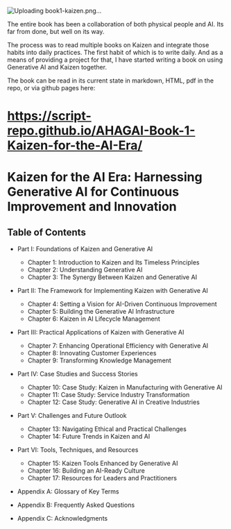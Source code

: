 ![Uploading book1-kaizen.png…]()

The entire book has been a collaboration of both physical people and AI. Its far from done, but well on its way.

The process was to read multiple books on Kaizen and integrate those habits into daily practices. The first habit of which is to write daily. And as a means of providing a project for that, I have started writing a book on using Generative AI and Kaizen together.

The book can be read in its current state in markdown, HTML, pdf in the repo, or via github pages here: 
# https://script-repo.github.io/AHAGAI-Book-1-Kaizen-for-the-AI-Era/

# Kaizen for the AI Era: Harnessing Generative AI for Continuous Improvement and Innovation
  
## Table of Contents

- Part I: Foundations of Kaizen and Generative AI
    - Chapter 1: Introduction to Kaizen and Its Timeless Principles 
    - Chapter 2: Understanding Generative AI   
    - Chapter 3: The Synergy Between Kaizen and Generative AI
    
- Part II: The Framework for Implementing Kaizen with Generative AI
    - Chapter 4: Setting a Vision for AI-Driven Continuous Improvement  
    - Chapter 5: Building the Generative AI Infrastructure
    - Chapter 6: Kaizen in AI Lifecycle Management
       
- Part III: Practical Applications of Kaizen with Generative AI
    - Chapter 7: Enhancing Operational Efficiency with Generative AI
    - Chapter 8: Innovating Customer Experiences
    - Chapter 9: Transforming Knowledge Management
     
- Part IV: Case Studies and Success Stories
    - Chapter 10: Case Study: Kaizen in Manufacturing with Generative AI
    - Chapter 11: Case Study: Service Industry Transformation
    - Chapter 12: Case Study: Generative AI in Creative Industries
    
- Part V: Challenges and Future Outlook
    - Chapter 13: Navigating Ethical and Practical Challenges
    - Chapter 14: Future Trends in Kaizen and AI
        
- Part VI: Tools, Techniques, and Resources
    - Chapter 15: Kaizen Tools Enhanced by Generative AI
    - Chapter 16: Building an AI-Ready Culture
    - Chapter 17: Resources for Leaders and Practitioners
    
- Appendix A: Glossary of Key Terms
- Appendix B: Frequently Asked Questions
- Appendix C: Acknowledgments
